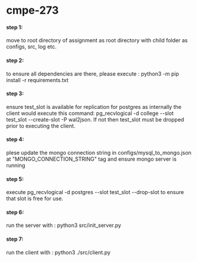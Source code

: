 # cmpe-273

#### step 1: 
move to root directory of assignment as root directory with child folder as configs, src, log etc.

#### step 2: 
to ensure all dependencies are there, please execute : python3 -m pip install -r requirements.txt

#### step 3: 
ensure test_slot is available for replication for postgres as internally the client would execute this command: pg_recvlogical -d college --slot test_slot --create-slot -P wal2json. If not then test_slot must be dropped prior to executing the client.

#### step 4: 
plese update the mongo connection string in configs/mysql_to_mongo.json at "MONGO_CONNECTION_STRING" tag and ensure     mongo server is running 

#### step 5: 
execute pg_recvlogical -d postgres --slot test_slot --drop-slot to ensure that slot is free for use.

#### step 6: 
run the server with : python3 src/init_server.py 

#### step 7: 
run the client with : python3 ./src/client.py


